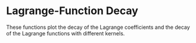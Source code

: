 # Lagrange-Function Decay

These functions plot the decay of the Lagrange coefficients and the decay of the Lagrange functions with different kernels.